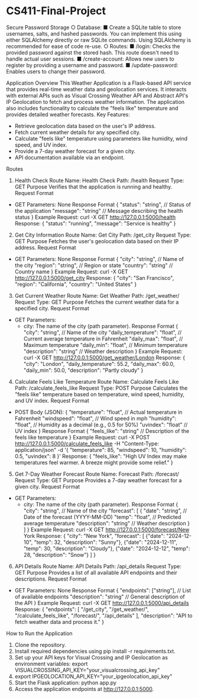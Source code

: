 # CS411-Final-Project
Secure Password Storage
○ Database:
■ Create a SQLite table to store usernames, salts, and hashed passwords.
You can implement this using either SQLAlchemy directly or raw SQLite
commands. Using SQLAlchemy is recommended for ease of code re-use.
○ Routes:
■ /login: Checks the provided password against the stored hash. This
route doesn't need to handle actual user sessions.
■ /create-account: Allows new users to register by providing a
username and password.
■ /update-password: Enables users to change their password.

Application Overview
This Weather Application is a Flask-based API service that provides real-time weather data and geolocation services. It interacts with external APIs such as Visual Crossing Weather API and Abstract API's IP Geolocation to fetch and process weather information. The application also includes functionality to calculate the "feels like" temperature and provides detailed weather forecasts.
Key Features:
* Retrieve geolocation data based on the user's IP address.
* Fetch current weather details for any specified city.
* Calculate "feels like" temperature using parameters like humidity, wind speed, and UV index.
* Provide a 7-day weather forecast for a given city.
* API documentation available via an endpoint.

Routes
1. Health Check
Route Name: Health Check Path: /health Request Type: GET
Purpose
Verifies that the application is running and healthy.
Request Format
* GET Parameters: None
Response Format
{
  "status": "string", // Status of the application
  "message": "string" // Message describing the health status
}
Example
Request:
curl -X GET http://127.0.0.1:5000/health
Response:
{
  "status": "running",
  "message": "Service is healthy"
}

2. Get City Information
Route Name: Get City Path: /get_city Request Type: GET
Purpose
Fetches the user's geolocation data based on their IP address.
Request Format
* GET Parameters: None
Response Format
{
  "city": "string",    // Name of the city
  "region": "string",  // Region or state
  "country": "string"  // Country name
}
Example
Request:
curl -X GET http://127.0.0.1:5000/get_city
Response:
{
  "city": "San Francisco",
  "region": "California",
  "country": "United States"
}

3. Get Current Weather
Route Name: Get Weather Path: /get_weather/<city> Request Type: GET
Purpose
Fetches the current weather data for a specified city.
Request Format
* GET Parameters:
    * city: The name of the city (path parameter).
Response Format
{
  "city": "string",              // Name of the city
  "daily_temperature": "float", // Current average temperature in Fahrenheit
  "daily_max": "float",         // Maximum temperature
  "daily_min": "float",         // Minimum temperature
  "description": "string"       // Weather description
}
Example
Request:
curl -X GET http://127.0.0.1:5000/get_weather/London
Response:
{
  "city": "London",
  "daily_temperature": 55.2,
  "daily_max": 60.0,
  "daily_min": 50.0,
  "description": "Partly cloudy"
}

4. Calculate Feels Like Temperature
Route Name: Calculate Feels Like Path: /calculate_feels_like Request Type: POST
Purpose
Calculates the "feels like" temperature based on temperature, wind speed, humidity, and UV index.
Request Format
* POST Body (JSON):
{
  "temperature": "float",  // Actual temperature in Fahrenheit
  "windspeed": "float",    // Wind speed in mph
  "humidity": "float",     // Humidity as a decimal (e.g., 0.5 for 50%)
  "uvindex": "float"       // UV index
}
Response Format
{
  "feels_like": "string" // Description of the feels like temperature
}
Example
Request:
curl -X POST http://127.0.0.1:5000/calculate_feels_like -H "Content-Type: application/json" -d '{
  "temperature": 85,
  "windspeed": 10,
  "humidity": 0.5,
  "uvindex": 8
}'
Response:
{
  "feels_like": "High UV Index may make temperatures feel warmer. A breeze might provide some relief."
}

5. Get 7-Day Weather Forecast
Route Name: Forecast Path: /forecast/<city> Request Type: GET
Purpose
Provides a 7-day weather forecast for a given city.
Request Format
* GET Parameters:
    * city: The name of the city (path parameter).
Response Format
{
  "city": "string",      // Name of the city
  "forecast": [
    {
      "date": "string",   // Date of the forecast (YYYY-MM-DD)
      "temp": "float",    // Predicted average temperature
      "description": "string" // Weather description
    }
  ]
}
Example
Request:
curl -X GET http://127.0.0.1:5000/forecast/New York
Response:
{
  "city": "New York",
  "forecast": [
    {"date": "2024-12-10", "temp": 32, "description": "Sunny"},
    {"date": "2024-12-11", "temp": 30, "description": "Cloudy"},
    {"date": "2024-12-12", "temp": 28, "description": "Snow"}
  ]
}

6. API Details
Route Name: API Details Path: /api_details Request Type: GET
Purpose
Provides a list of all available API endpoints and their descriptions.
Request Format
* GET Parameters: None
Response Format
{
  "endpoints": ["string"], // List of available endpoints
  "description": "string" // General description of the API
}
Example
Request:
curl -X GET http://127.0.0.1:5000/api_details
Response:
{
  "endpoints": [
    "/get_city",
    "/get_weather/<city>",
    "/calculate_feels_like",
    "/forecast/<city>",
    "/api_details"
  ],
  "description": "API to fetch weather data and process it."
}

How to Run the Application
1. Clone the repository.
2. Install required dependencies using pip install -r requirements.txt.
3. Set up your API keys for Visual Crossing and IP Geolocation as environment variables: export VISUALCROSSING_API_KEY="your_visualcrossing_api_key"
4. export IPGEOLOCATION_API_KEY="your_ipgeolocation_api_key"
5. Start the Flask application: python app.py
6. Access the application endpoints at http://127.0.0.1:5000.


